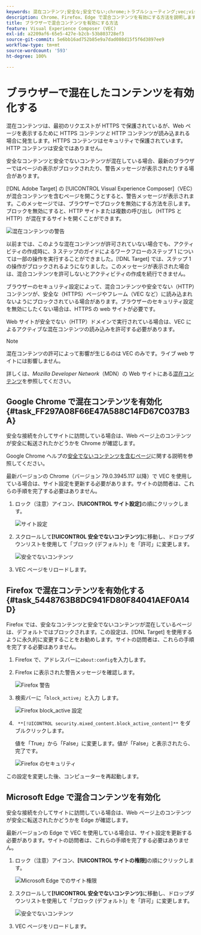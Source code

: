 ```yaml
---
keywords: 混在コンテンツ;安全な;安全でない;chrome;トラブルシューティング;vec;visual experience composer;安全でない;http;https;firefox;internet explorer
description: Chrome、Firefox、Edge で混合コンテンツを有効にする方法を説明します。安全なコンテンツと安全でないコンテンツが混在していることでブラウザーがページの表示をブロックする場合は、混合コンテンツを有効にすることができます。
title: ブラウザーで混合コンテンツを有効にする方法
feature: Visual Experience Composer (VEC)
exl-id: a2209af6-65e5-427e-b2cb-53b803728ef3
source-git-commit: 5e6bb16ad752b85e9a7dad088d15f5f6d3897ee9
workflow-type: tm+mt
source-wordcount: '593'
ht-degree: 100%

---
```


# ブラウザーで混在したコンテンツを有効化する

混在コンテンツは、最初のリクエストが HTTPS で保護されているが、Web ページを表示するために HTTPS コンテンツ&#x200B;*と* HTTP コンテンツが読み込まれる場合に発生します。HTTPS コンテンツはセキュリティで保護されています。HTTP コンテンツは安全ではありません。

安全なコンテンツと安全でないコンテンツが混在している場合、最新のブラウザーではページの表示がブロックされたり、警告メッセージが表示されたりする場合があります。

[!DNL Adobe Target] の [!UICONTROL Visual Experience Composer]（VEC）が混合コンテンツを含むページを開こうとすると、警告メッセージが表示されます。このメッセージでは、ブラウザーでブロックを無効にする方法を示します。ブロックを無効にすると、HTTP サイトまたは複数の呼び出し（HTTPS と HTTP）が混在するサイトを開くことができます。

![混在コンテンツの警告](/help/main/c-experiences/c-visual-experience-composer/r-troubleshoot-composer/assets/mixed_content_warning.png)

以前までは、このような混在コンテンツが許可されていない場合でも、アクティビティの作成時に、3 ステップのガイドによるワークフローのステップ 1 については一部の操作を実行することができました。[!DNL Target] では、ステップ 1 の操作がブロックされるようになりました。このメッセージが表示された場合は、混合コンテンツを許可しないとアクティビティの作成を続行できません。

ブラウザーのセキュリティ設定によって、混合コンテンツや安全でない（HTTP）コンテンツが、安全な（HTTPS）ページやフレーム（VEC など）に読み込まれないようにブロックされている場合があります。ブラウザーのセキュリティ設定を無効にしたくない場合は、HTTPS の web サイトが必要です。

Web サイトが安全でない（HTTP）ドメインで実行されている場合は、VEC によるアクティブな混在コンテンツの読み込みを許可する必要があります。

>[!NOTE]
>
>混在コンテンツの許可によって影響が生じるのは VEC のみです。ライブ web サイトには影響しません。

詳しくは、*Mozilla Developer Network*（MDN）の Web サイトにある[混在コンテンツ](https://developer.mozilla.org/ja/docs/Web/Security/Mixed_content)を参照してください。

## Google Chrome で混在コンテンツを有効化 {#task_FF297A08F66E47A588C14FD67C037B3A}

安全な接続を介してサイトに訪問している場合は、Web ページ上のコンテンツが安全に転送されたかどうかを Chrome が確認します。

Google Chrome ヘルプの[安全でないコンテンツを含むページ](https://support.google.com/chrome/answer/1342714?hl=ja)に関する説明を参照してください。

最新バージョンの Chrome（バージョン 79.0.3945.117 以降）で VEC を使用している場合は、サイト設定を更新する必要があります。サイトの訪問者は、これらの手順を完了する必要はありません。

1. ロック（注意）アイコン、**[!UICONTROL サイト設定]**&#x200B;の順にクリックします。

   ![サイト設定](/help/main/c-experiences/c-visual-experience-composer/r-troubleshoot-composer/assets/site-settings.png)

1. スクロールして&#x200B;**[!UICONTROL 安全でないコンテンツ]**&#x200B;に移動し、ドロップダウンリストを使用して「ブロック (デフォルト)」を「許可」に変更します。

   ![安全でないコンテンツ](/help/main/c-experiences/c-visual-experience-composer/r-troubleshoot-composer/assets/insecure-content.png)

1. VEC ページをリロードします。

## Firefox で混在コンテンツを有効化する {#task_5448763B8DC941FD80F84041AEF0A14D}

Firefox では、安全なコンテンツと安全でないコンテンツが混在しているページは、デフォルトではブロックされます。この設定は、[!DNL Target] を使用するように永久的に変更することをお勧めします。サイトの訪問者は、これらの手順を完了する必要はありません。

1. Firefox で、アドレスバーに`about:config`を入力します。
1. Firefox に表示された警告メッセージを確認します。

   ![Firefox 警告](/help/main/c-experiences/c-visual-experience-composer/r-troubleshoot-composer/assets/firefox.png)

1. 検索バーに「`block_active`」と入力 します。

   ![Firefox block_active 設定](/help/main/c-experiences/c-visual-experience-composer/r-troubleshoot-composer/assets/firefox3.png)

1. ` **[!UICONTROL security.mixed_content.block_active_content]**` をダブルクリックします。

   値を「True」から「False」に変更します。値が「False」と表示されたら、完了です。

   ![Firefox のセキュリティ](/help/main/c-experiences/c-visual-experience-composer/r-troubleshoot-composer/assets/firefox2.png)

この設定を変更した後、コンピューターを再起動します。

## Microsoft Edge で混合コンテンツを有効化

安全な接続を介してサイトに訪問している場合は、Web ページ上のコンテンツが安全に転送されたかどうかを Edge が確認します。

最新バージョンの Edge で VEC を使用している場合は、サイト設定を更新する必要があります。サイトの訪問者は、これらの手順を完了する必要はありません。

1. ロック（注意）アイコン、**[!UICONTROL サイトの権限]**&#x200B;の順にクリックします。

   ![Microsoft Edge でのサイト権限](/help/main/c-experiences/c-visual-experience-composer/r-troubleshoot-composer/assets/ms-edge.png)

1. スクロールして&#x200B;**[!UICONTROL 安全でないコンテンツ]**&#x200B;に移動し、ドロップダウンリストを使用して「ブロック (デフォルト)」を「許可」に変更します。

   ![安全でないコンテンツ](/help/main/c-experiences/c-visual-experience-composer/r-troubleshoot-composer/assets/ms-edge-2.png)

1. VEC ページをリロードします。
